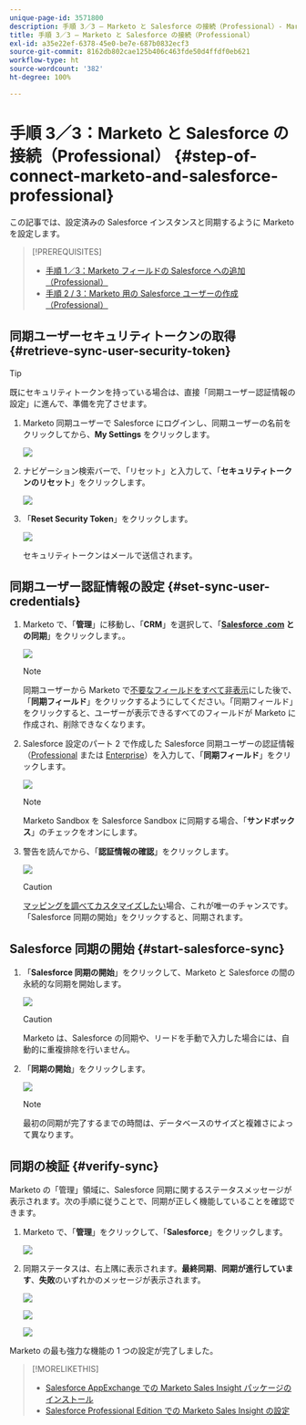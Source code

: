 ```yaml
---
unique-page-id: 3571800
description: 手順 3／3 — Marketo と Salesforce の接続（Professional）- Marketo ドキュメント - 製品ドキュメント
title: 手順 3／3 — Marketo と Salesforce の接続（Professional）
exl-id: a35e22ef-6378-45e0-be7e-687b0832ecf3
source-git-commit: 8162db802cae125b406c463fde50d4ffdf0eb621
workflow-type: ht
source-wordcount: '382'
ht-degree: 100%

---
```


# 手順 3／3：Marketo と Salesforce の接続（Professional） {#step-of-connect-marketo-and-salesforce-professional}

この記事では、設定済みの Salesforce インスタンスと同期するように Marketo を設定します。

>[!PREREQUISITES]
>
>* [手順 1／3：Marketo フィールドの Salesforce への追加（Professional）](/help/marketo/product-docs/crm-sync/salesforce-sync/setup/professional-edition/step-1-of-3-add-marketo-fields-to-salesforce-professional.md)
>* [手順 2 / 3：Marketo 用の Salesforce ユーザーの作成（Professional）](/help/marketo/product-docs/crm-sync/salesforce-sync/setup/professional-edition/step-2-of-3-create-a-salesforce-user-for-marketo-professional.md)


## 同期ユーザーセキュリティトークンの取得 {#retrieve-sync-user-security-token}

>[!TIP]
>
>既にセキュリティトークンを持っている場合は、直接「同期ユーザー認証情報の設定」に進んで、準備を完了させます。

1. Marketo 同期ユーザーで Salesforce にログインし、同期ユーザーの名前をクリックしてから、**My Settings** をクリックします。

   ![](assets/image2015-5-21-14-3a11-3a17.png)

1. ナビゲーション検索バーで、「リセット」と入力して、「**セキュリティトークンのリセット**」をクリックします。

   ![](assets/image2014-12-9-9-3a52-3a42.png)

1. 「**Reset Security Token**」をクリックします。

   ![](assets/image2015-5-21-14-3a13-3a5.png)

   セキュリティトークンはメールで送信されます。

## 同期ユーザー認証情報の設定 {#set-sync-user-credentials}

1. Marketo で、「**管理**」に移動し、「**CRM**」を選択して、「**[Salesforce .com](https://Salesforce.com) との同期**」をクリックします。。

   ![](assets/image2014-12-9-9-3a52-3a58.png)

   >[!NOTE]
   >
   >同期ユーザーから Marketo で[不要なフィールドをすべて非表示](/help/marketo/product-docs/crm-sync/salesforce-sync/sfdc-sync-details/hide-a-salesforce-field-from-the-marketo-sync.md)にした後で、「**同期フィールド**」をクリックするようにしてください。「同期フィールド」をクリックすると、ユーザーが表示できるすべてのフィールドが Marketo に作成され、削除できなくなります。

1. Salesforce 設定のパート 2 で作成した Salesforce 同期ユーザーの認証情報（[Professional](/help/marketo/product-docs/crm-sync/salesforce-sync/setup/professional-edition/step-2-of-3-create-a-salesforce-user-for-marketo-professional.md) または [Enterprise](/help/marketo/product-docs/crm-sync/salesforce-sync/setup/enterprise-unlimited-edition/step-2-of-3-create-a-salesforce-user-for-marketo-enterprise-unlimited.md)）を入力して、「**同期フィールド**」をクリックします。

   ![](assets/image2014-12-9-9-3a53-3a8.png)

   >[!NOTE]
   >
   >Marketo Sandbox を Salesforce Sandbox に同期する場合、「**サンドボックス**」のチェックをオンにします。

1. 警告を読んでから、「**認証情報の確認**」をクリックします。

   ![](assets/image2014-12-9-9-3a53-3a16.png)

   >[!CAUTION]
   >
   >[マッピングを調べてカスタマイズしたい](/help/marketo/product-docs/crm-sync/salesforce-sync/setup/optional-steps/edit-initial-field-mappings.md)場合、これが唯一のチャンスです。「Salesforce 同期の開始」をクリックすると、同期されます。

## Salesforce 同期の開始 {#start-salesforce-sync}

1. 「**Salesforce 同期の開始**」をクリックして、Marketo と Salesforce の間の永続的な同期を開始します。

   ![](assets/image2014-12-9-9-3a53-3a24.png)

   >[!CAUTION]
   >
   >Marketo は、Salesforce の同期や、リードを手動で入力した場合には、自動的に重複排除を行いません。

1. 「**同期の開始**」をクリックします。

   ![](assets/image2014-12-9-9-3a53-3a32.png)

   >[!NOTE]
   >
   >最初の同期が完了するまでの時間は、データベースのサイズと複雑さによって異なります。

## 同期の検証 {#verify-sync}

Marketo の「管理」領域に、Salesforce 同期に関するステータスメッセージが表示されます。次の手順に従うことで、同期が正しく機能していることを確認できます。

1. Marketo で、「**管理**」をクリックして、「**Salesforce**」をクリックします。

   ![](assets/image2014-12-9-9-3a53-3a40.png)

1. 同期ステータスは、右上隅に表示されます。**最終同期**、**同期が進行しています**、**失敗**&#x200B;のいずれかのメッセージが表示されます。

   ![](assets/image2014-12-9-9-3a53-3a50.png)

   ![](assets/image2014-12-9-9-3a54-3a4.png)

   ![](assets/image2014-12-9-9-3a54-3a35.png)

Marketo の最も強力な機能の 1 つの設定が完了しました。

>[!MORELIKETHIS]
>
>* [Salesforce AppExchange での Marketo Sales Insight パッケージのインストール](/help/marketo/product-docs/marketo-sales-insight/msi-for-salesforce/installation/install-marketo-sales-insight-package-in-salesforce-appexchange.md)
>* [Salesforce Professional Edition での Marketo Sales Insight の設定](/help/marketo/product-docs/marketo-sales-insight/msi-for-salesforce/configuration/configure-marketo-sales-insight-in-salesforce-professional-edition.md)

